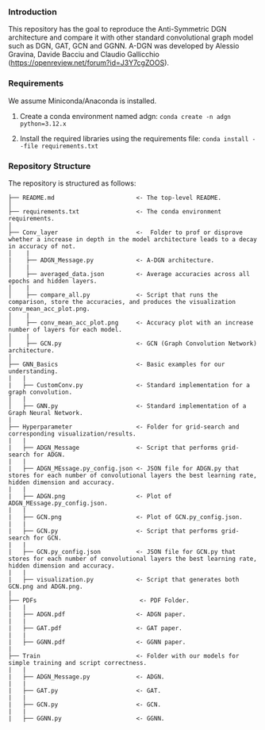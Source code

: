 ### Introduction
This repository has the goal to reproduce the Anti-Symmetric DGN architecture and compare it with other standard convolutional graph model such as DGN, GAT, GCN and GGNN. A-DGN was developed by Alessio Gravina, Davide Bacciu and Claudio Gallicchio (https://openreview.net/forum?id=J3Y7cgZOOS).

### Requirements
We assume Miniconda/Anaconda is installed. 

1. Create a conda environment named adgn:
    `conda create -n adgn python=3.12.x`

2. Install the required libraries using the requirements file:
    `conda install --file requirements.txt`

### Repository Structure
The repository is structured as follows:


    ├── README.md                       <- The top-level README.
    │
    ├── requirements.txt                <- The conda environment requirements.
    │
    ├── Conv_layer                      <-  Folder to prof or disprove whether a increase in depth in the model architecture leads to a decay in accuracy of not.
    │    |
    |    ├── ADGN_Message.py            <- A-DGN architecture.
    │    |
    │    ├── averaged_data.json         <- Average accuracies across all epochs and hidden layers.
    │    |
    │    ├── compare_all.py             <- Script that runs the comparison, store the accuracies, and produces the visualization conv_mean_acc_plot.png.
    │    |
    │    ├── conv_mean_acc_plot.png     <- Accuracy plot with an increase number of layers for each model.
    │    |
    │    ├── GCN.py                     <- GCN (Graph Convolution Network) architecture.
    │
    ├── GNN_Basics                      <- Basic examples for our understanding.
    |   |
    |   ├── CustomConv.py               <- Standard implementation for a graph convolution.
    │   |
    │   ├── GNN.py                      <- Standard implementation of a Graph Neural Network.
    |   
    ├── Hyperparameter                  <- Folder for grid-search and corresponding visualization/results.
    |   |
    |   ├── ADGN_Message                <- Script that performs grid-search for ADGN.
    |   |
    |   ├── ADGN_MEssage.py_config.json <- JSON file for ADGN.py that stores for each number of convolutional layers the best learning rate, hidden dimension and accuracy.
    |   |
    |   ├── ADGN.png                    <- Plot of ADGN_MEssage.py_config.json.
    |   |
    |   ├── GCN.png                     <- Plot of GCN.py_config.json.
    |   |
    |   ├── GCN.py                      <- Script that performs grid-search for GCN.
    |   |
    |   ├── GCN.py_config.json          <- JSON file for GCN.py that stores for each number of convolutional layers the best learning rate, hidden dimension and accuracy.
    |   |
    |   ├── visualization.py            <- Script that generates both GCN.png and ADGN.png.
    |
    ├── PDFs                             <- PDF Folder.
    |   |
    |   ├── ADGN.pdf                    <- ADGN paper.
    |   |
    |   ├── GAT.pdf                     <- GAT paper.
    |   |
    |   ├── GGNN.pdf                    <- GGNN paper.
    |
    ├── Train                           <- Folder with our models for simple training and script correctness.
    |   |
    |   ├── ADGN_Message.py             <- ADGN.
    |   |
    |   ├── GAT.py                      <- GAT.
    |   |
    |   ├── GCN.py                      <- GCN.
    |   |
    |   ├── GGNN.py                     <- GGNN.
